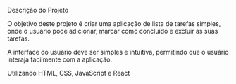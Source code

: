 Descrição do Projeto


O objetivo deste projeto é criar uma aplicação de lista de tarefas simples, onde o usuário pode adicionar, marcar como concluído e excluir as suas tarefas.

A interface do usuário deve ser simples e intuitiva, permitindo que o usuário interaja facilmente com a aplicação.


Utilizando HTML, CSS, JavaScript e React
